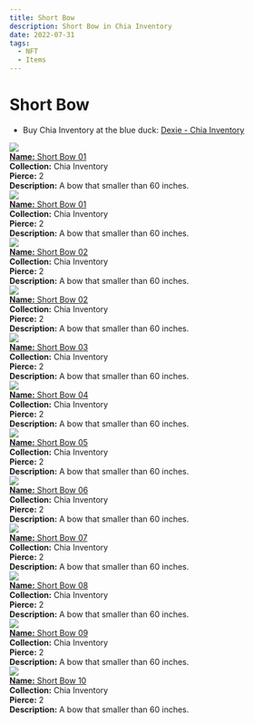 ```yaml
---
title: Short Bow
description: Short Bow in Chia Inventory
date: 2022-07-31
tags:
  - NFT
  - Items
---
```


# Short Bow

- Buy Chia Inventory at the blue duck: [Dexie - Chia Inventory](https://dexie.space/offers/col16fpva26fhdjp2echs3cr7c30gzl7qe67hu9grtsjcqldz354asjsyzp6wx/xch)

<div class="item_thumbnail_detail">
<img src="https://mhrslttczhebs6uvexv4qlpj6tpqtom27eawplxiuhtt6npwwodq.arweave.net/YeMlzmLJyBl6lSXryC3p9N8JuZr5AWeu6KHnPzX2s4c"><br/>
<div><a href="https://www.spacescan.io/xch/coin/0x327ebc58ea89fd77ce3d22801320e806ab03ed059526d9e484e79903a99379ce"><strong>Name:</strong> Short Bow 01</a></div>
<div><strong>Collection:</strong> Chia Inventory</div>
<div><strong>Pierce:</strong> 2</div>
<div><strong>Description:</strong> A bow that smaller than 60 inches.</div>
</div>
<div class="item_thumbnail_detail">
<img src="https://wysajenhpma4zibrrs6vus7bx56sn2sgezkmye6ct25rephgdu.arweave.net/t_iQEkad7AcygMYy9Wkvhv30m6kYmVMwTwp67EjzmHc"><br/>
<div><a href="https://www.spacescan.io/xch/coin/0x2a9c84ce33fdac8483828f6c463de0a661fbe95a1362600503d8af7825291197"><strong>Name:</strong> Short Bow 01</a></div>
<div><strong>Collection:</strong> Chia Inventory</div>
<div><strong>Pierce:</strong> 2</div>
<div><strong>Description:</strong> A bow that smaller than 60 inches.</div>
</div>
<div class="item_thumbnail_detail">
<img src="https://2aktk2ghyfrp2dxrr444onxxczexjbco5vsbadxlmqn6mugj4e.arweave.net/0BU1aMfB-Yv0O8Y85xzb3Fkl0hE7tZBAO62Qb5lDJ4c"><br/>
<div><a href="https://www.spacescan.io/xch/coin/0xb320974a84f563884fc4d51e71a45d447c65c6242db1dd4c760bdc9739bad8bf"><strong>Name:</strong> Short Bow 02</a></div>
<div><strong>Collection:</strong> Chia Inventory</div>
<div><strong>Pierce:</strong> 2</div>
<div><strong>Description:</strong> A bow that smaller than 60 inches.</div>
</div>
<div class="item_thumbnail_detail">
<img src="https://itswwgynoa24srhrxmdbpkh2rjd4k7f7kdqkjsaxkycouwjora.arweave.net/ROVrGw1wNclE8bsGF6j6ikfFfL9Q4KTIF1YE6l_kuiI"><br/>
<div><a href="https://www.spacescan.io/xch/coin/0x62081144c2a8782c519b0364bbdc3fed55302336406f9389ccbe1d450fe9596e"><strong>Name:</strong> Short Bow 02</a></div>
<div><strong>Collection:</strong> Chia Inventory</div>
<div><strong>Pierce:</strong> 2</div>
<div><strong>Description:</strong> A bow that smaller than 60 inches.</div>
</div>
<div class="item_thumbnail_detail">
<img src="https://c4t4d45vvozcwxmr2s6gwvkhoionm64fdcb2txbg5jn5s7bs5w4q.arweave.net/FyfB87WrsitdkdS8a1VHchzWe4UYg6ncJupb2Xwy7bk"><br/>
<div><a href="https://www.spacescan.io/xch/coin/0x9f8a7cb49ae0efa8cc2e5691303e891b2c256c32481422d25d7973af0127240b"><strong>Name:</strong> Short Bow 03</a></div>
<div><strong>Collection:</strong> Chia Inventory</div>
<div><strong>Pierce:</strong> 2</div>
<div><strong>Description:</strong> A bow that smaller than 60 inches.</div>
</div>
<div class="item_thumbnail_detail">
<img src="https://swgtqqoxqvcvrnpszealwhjdzllsu65noplcvhfzgo2qy2rb65vq.arweave.net/lY04QdeFRVi18skAux0jytcqe61z1iqcuTO1DGoh92s"><br/>
<div><a href="https://www.spacescan.io/xch/coin/0x9131ef959017f1f537565a34b766686961e586302e9f5498bb24b1a7533a07e7"><strong>Name:</strong> Short Bow 04</a></div>
<div><strong>Collection:</strong> Chia Inventory</div>
<div><strong>Pierce:</strong> 2</div>
<div><strong>Description:</strong> A bow that smaller than 60 inches.</div>
</div>
<div class="item_thumbnail_detail">
<img src="https://wz7rs7mdorwvjolndagn5hihm4qcaoe4xvdhsirclj6zkm4prq.arweave.net/tn8ZfYN0bVS5bRgM3p0HZyAgOJy9RnkiIlp9lTOPj_M"><br/>
<div><a href="https://www.spacescan.io/xch/coin/0x77be59f2b78b27897f340e9750f74f17bed59674d10970eb5a5f9d325332e5fa"><strong>Name:</strong> Short Bow 05</a></div>
<div><strong>Collection:</strong> Chia Inventory</div>
<div><strong>Pierce:</strong> 2</div>
<div><strong>Description:</strong> A bow that smaller than 60 inches.</div>
</div>
<div class="item_thumbnail_detail">
<img src="https://3cmmhc6lora5rqzcz3fmbaklkqpjji4ztk4hju67p4tyu6loi6pa.arweave.net/2JjDi8t0QdjDIs7KwIFLVB6Uo5mauHTT338ninluR54"><br/>
<div><a href="https://www.spacescan.io/xch/coin/0xc08fff938b508daf10f40527500917afd3716dc784145672f6cf4a75786576a1"><strong>Name:</strong> Short Bow 06</a></div>
<div><strong>Collection:</strong> Chia Inventory</div>
<div><strong>Pierce:</strong> 2</div>
<div><strong>Description:</strong> A bow that smaller than 60 inches.</div>
</div>
<div class="item_thumbnail_detail">
<img src="https://zocefmjh5im7phfxxw2ym3cfx6ow3mlqtgxntfitb4bfg6kt2d6a.arweave.net/y4RCsSfqGfect721hmxFv51tsXCZrtmVEw8CU3lT0Pw"><br/>
<div><a href="https://www.spacescan.io/xch/coin/0x1fad9321fea935e1b96d389ccc4d0331f6a4f8559d84923d6ec11499d8433e58"><strong>Name:</strong> Short Bow 07</a></div>
<div><strong>Collection:</strong> Chia Inventory</div>
<div><strong>Pierce:</strong> 2</div>
<div><strong>Description:</strong> A bow that smaller than 60 inches.</div>
</div>
<div class="item_thumbnail_detail">
<img src="https://455z3ciqrhxcxb6vmjce2llc5y5czr4absgb5uewkyzy2ynmevsq.arweave.net/53udiRCJ7iuH1WJETS1i7josx4AMjB7QllYzjWGsJWU"><br/>
<div><a href="https://www.spacescan.io/xch/coin/0xb269f40a1610dfad786fd321046ed0273ac1402d5228c486151e047f22e3f7be"><strong>Name:</strong> Short Bow 08</a></div>
<div><strong>Collection:</strong> Chia Inventory</div>
<div><strong>Pierce:</strong> 2</div>
<div><strong>Description:</strong> A bow that smaller than 60 inches.</div>
</div>
<div class="item_thumbnail_detail">
<img src="https://zzckcxfpnepmqnc6vqentz2evxi5wvy33f6qbhoat5gnrla2.arweave.net/_zkShXK9pHsg0XqwI2edErdHbVxvZfQCdwJ9M2-KwaA"><br/>
<div><a href="https://www.spacescan.io/xch/coin/0x3053aef23a4885f92bebb3f38af6586112ada6579b10e4e802fb8f4408f175bf"><strong>Name:</strong> Short Bow 09</a></div>
<div><strong>Collection:</strong> Chia Inventory</div>
<div><strong>Pierce:</strong> 2</div>
<div><strong>Description:</strong> A bow that smaller than 60 inches.</div>
</div>
<div class="item_thumbnail_detail">
<img src="https://cr2llti4rk5jor2odjiehx2lxs5malvw66rmab2q3rcsj6jasaoq.arweave.net/FHS1zRyKupdHThpQQ99LvLrALrb3osAHUNxFJPkgkB0"><br/>
<div><a href="https://www.spacescan.io/xch/coin/0x05d3cb1e1afca6073bfdadd8891a6e8e638ddb8fdec56edb1b7b43604b7c9aa1"><strong>Name:</strong> Short Bow 10</a></div>
<div><strong>Collection:</strong> Chia Inventory</div>
<div><strong>Pierce:</strong> 2</div>
<div><strong>Description:</strong> A bow that smaller than 60 inches.</div>
</div>


